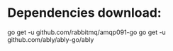 # Dependencies download:

go get -u github.com/rabbitmq/amqp091-go
go get -u github.com/ably/ably-go/ably